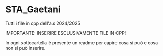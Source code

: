 # STA_Gaetani
Tutti i file in cpp dell'a.s 2024/2025

IMPORTANTE: INSERIRE ESCLUSIVAMENTE FILE IN CPP!

In ogni sottocartella è presente un readme per capire cosa si può e cosa non si può inserire.
